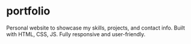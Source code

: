 # portfolio
Personal website to showcase my skills, projects, and contact info. Built with HTML, CSS, JS. Fully responsive and user-friendly.
